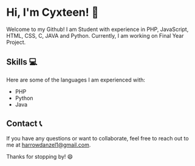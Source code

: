 # Hi, I'm Cyxteen! 👋

Welcome to my Github! I am Student with experience in PHP, JavaScript, HTML, CSS, C, JAVA and Python. Currently, I am working on Final Year Project.

## Skills 💻

Here are some of the languages I am experienced with:

- PHP
- Python
- Java

## Contact 📞

If you have any questions or want to collaborate, feel free to reach out to me at harrowdanzel1@gmail.com.

Thanks for stopping by! 😄

